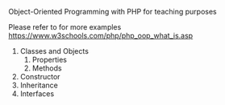 Object-Oriented Programming with PHP  for teaching purposes

Please refer to for more examples https://www.w3schools.com/php/php_oop_what_is.asp

1. Classes and Objects
   1. Properties
   2.  Methods
2. Constructor
3. Inheritance
4. Interfaces 